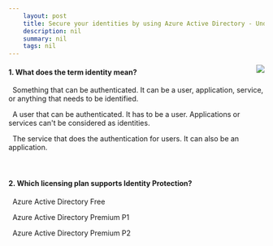 ```yaml
---
    layout: post
    title: Secure your identities by using Azure Active Directory - Understand Azure AD licenses and terminology
    description: nil
    summary: nil
    tags: nil
---
```



 <a target="_blank" href="https://docs.microsoft.com/en-us/learn/modules/intro-to-azure-ad/3-understand-licenses-terminology/"><i class="fas fa-external-link-alt"></i> </a>
 <img align="right" src="https://docs.microsoft.com/en-us/learn/achievements/intro-to-azure-ad.svg">
####  1. What does the term identity mean?


<i class='fas fa-check-square' style='color: Dodgerblue;'></i> &nbsp;&nbsp;Something that can be authenticated. It can be a user, application, service, or anything that needs to be identified.

<i class='far fa-square'></i> &nbsp;&nbsp;A user that can be authenticated. It has to be a user. Applications or services can't be considered as identities.

<i class='far fa-square'></i> &nbsp;&nbsp;The service that does the authentication for users. It can also be an application.
<br />
<br />
<br />

####  2. Which licensing plan supports Identity Protection?


<i class='far fa-square'></i> &nbsp;&nbsp;Azure Active Directory Free

<i class='far fa-square'></i> &nbsp;&nbsp;Azure Active Directory Premium P1

<i class='fas fa-check-square' style='color: Dodgerblue;'></i> &nbsp;&nbsp;Azure Active Directory Premium P2
<br />
<br />
<br />
